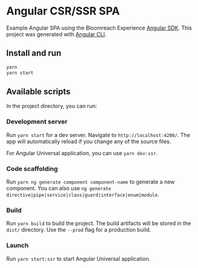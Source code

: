 # Angular CSR/SSR SPA

Example Angular SPA using the Bloomreach Experience [Angular SDK](https://www.npmjs.com/package/@bloomreach/ng-sdk).  This project was
generated with [Angular CLI](https://github.com/angular/angular-cli).

## Install and run
```bash
yarn
yarn start
```

## Available scripts

In the project directory, you can run:

### Development server

Run `yarn start` for a dev server. Navigate to `http://localhost:4200/`. The app will automatically reload if you change any of the source files.

For Angular Universal application, you can use `yarn dev:ssr`.

### Code scaffolding

Run `yarn ng generate component component-name` to generate a new component. You can also use `ng generate directive|pipe|service|class|guard|interface|enum|module`.

### Build

Run `yarn build` to build the project. The build artifacts will be stored in the `dist/` directory. Use the `--prod` flag for a production build.

### Launch

Run `yarn start:ssr` to start Angular Universal application.

